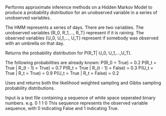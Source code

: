 Performs approximate inference methods on a Hidden Markov Model to produce a probability distribution for an unobserved variable in a series of unobserved variables.

The HMM represents a series of days. 
There are two variables. 
The unobserved variables {R_0, R_1,..., R_T} represent if it is raining. 
The observed variables {U_0, U_1,..., U_T} represent if somebody was observed with an umbrella on that day.

Returns the probability distribution for P(R_T| U_0, U_1,...,U_T).

The following probabilities are already known:
P(R_0 = True) = 0.2
P(R_t = True | R_(t - 1) = True) = 0.7
P(R_t = True | R_(t - 1) = False) = 0.3
P(U_t = True | R_t = True) = 0.9
P(U_t = True | R_t = False) = 0.2

Uses and returns both the likelihood weighted sampling and Gibbs sampling probability distributions.

Input is a text file containing a sequence of white space seperated binary numbers.
e.g. 0 1 1 0
This sequence represents the observed variable sequence, with 0 indicating False and 1 indicating True.
